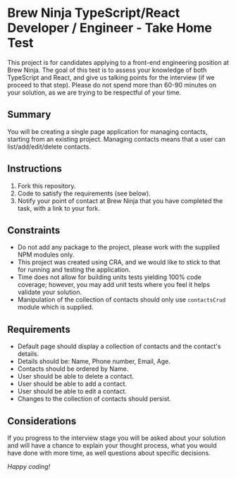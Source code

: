 # Brew Ninja TypeScript/React Developer / Engineer - Take Home Test

This project is for candidates applying to a front-end engineering position at Brew Ninja.  The goal of this test is to assess your knowledge of both TypeScript and React, and give us talking points for the interview (if we proceed to that step).  Please do not spend more than 60-90 minutes on your solution, as we are trying to be respectful of your time.

## Summary

You will be creating a single page application for managing contacts, starting from an existing project. Managing contacts means that a user can list/add/edit/delete contacts.

## Instructions

1. Fork this repository.
1. Code to satisfy the requirements (see below).
1. Notify your point of contact at Brew Ninja that you have completed the task, with a link to your fork.

## Constraints

- Do not add any package to the project, please work with the supplied NPM modules only.
- This project was created using CRA, and we would like to stick to that for running and testing the application.
- Time does not allow for building units tests yielding 100% code coverage; however, you may add unit tests where you feel it helps validate your solution.
- Manipulation of the collection of contacts should only use `contactsCrud` module which is supplied. 

## Requirements

- Default page should display a collection of contacts and the contact's details.
- Details should be: Name, Phone number, Email, Age.
- Contacts should be ordered by Name.
- User should be able to delete a contact.
- User should be able to add a contact.
- User should be able to edit a contact.
- Changes to the collection of contacts should persist.

## Considerations

If you progress to the interview stage you will be asked about your solution and will have a chance to explain your thought process, what you would have done with more time, as well questions about specific decisions.

_Happy coding!_

